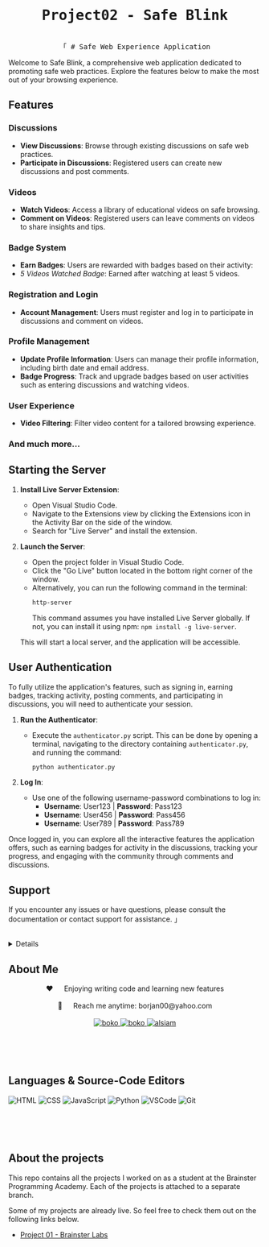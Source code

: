 <h1 align="center">
        <samp>Project02 - Safe Blink
        </samp>
</h1>

<p align="center"> 
  <samp>
    <br>
    「 # Safe Web Experience Application

Welcome to Safe Blink, a comprehensive web application dedicated to promoting safe web practices. Explore the features below to make the most out of your browsing experience.

## Features

### Discussions

- **View Discussions**: Browse through existing discussions on safe web practices.
- **Participate in Discussions**: Registered users can create new discussions and post comments.

### Videos

- **Watch Videos**: Access a library of educational videos on safe browsing.
- **Comment on Videos**: Registered users can leave comments on videos to share insights and tips.

### Badge System

- **Earn Badges**: Users are rewarded with badges based on their activity:
- _5 Videos Watched Badge_: Earned after watching at least 5 videos.

### Registration and Login

- **Account Management**: Users must register and log in to participate in discussions and comment on videos.

### Profile Management

- **Update Profile Information**: Users can manage their profile information, including birth date and email address.
- **Badge Progress**: Track and upgrade badges based on user activities such as entering discussions and watching videos.

### User Experience

- **Video Filtering**: Filter video content for a tailored browsing experience.

### And much more...

## Starting the Server

1. **Install Live Server Extension**:

   - Open Visual Studio Code.
   - Navigate to the Extensions view by clicking the Extensions icon in the Activity Bar on the side of the window.
   - Search for "Live Server" and install the extension.

2. **Launch the Server**:

   - Open the project folder in Visual Studio Code.
   - Click the "Go Live" button located in the bottom right corner of the window.
   - Alternatively, you can run the following command in the terminal:
     ```bash
     http-server
     ```
     This command assumes you have installed Live Server globally. If not, you can install it using npm: `npm install -g live-server`.

   This will start a local server, and the application will be accessible.

## User Authentication

To fully utilize the application's features, such as signing in, earning badges, tracking activity, posting comments, and participating in discussions, you will need to authenticate your session.

1. **Run the Authenticator**:

   - Execute the `authenticator.py` script. This can be done by opening a terminal, navigating to the directory containing `authenticator.py`, and running the command:
     ```bash
     python authenticator.py
     ```

2. **Log In**:
   - Use one of the following username-password combinations to log in:
     - **Username**: User123 | **Password**: Pass123
     - **Username**: User456 | **Password**: Pass456
     - **Username**: User789 | **Password**: Pass789

Once logged in, you can explore all the interactive features the application offers, such as earning badges for activity in the discussions, tracking your progress, and engaging with the community through comments and discussions.

## Support

If you encounter any issues or have questions, please consult the documentation or contact support for assistance.
」
<br>
<br>
</samp>

</p>

<details>  
  <ol>
    <li><a href="#about-me">About Me</a></li>
    <li><a href="#languages">Languages & Source-Code Editors</a></li>
    <li><a href="#about-the-project">About the projects</a></li>
  </ol>
</details>

<h2 id="about-me">About Me</h2>

  <p align="center">
 ❤️ &emsp; Enjoying writing code and learning new features<br/><br/>
 📧 &emsp; Reach me anytime: borjan00@yahoo.com<br/><br/>

<a href="https://www.linkedin.com/in/bokonastovski/" target="_blank">
  <img src="https://img.shields.io/badge/LinkedIn-0077B5?style=for-the-badge&logo=linkedin&logoColor=white" alt="boko"/>
 </a>
 <a href="https://www.instagram.com/__boko__/" target="_blank">
  <img src="https://img.shields.io/badge/Instagram-fe4164?style=for-the-badge&logo=instagram&logoColor=white" alt="boko" />
 </a>
 <a href="https://www.facebook.com/boko.nastovski/" target="_blank">
  <img src="https://img.shields.io/badge/Facebook-20BEFF?&style=for-the-badge&logo=facebook&logoColor=white" alt="alsiam"  />
  </a>

</p>

<br/>
<br/>
<br/>

<h2 id="languages">Languages & Source-Code Editors</h2>

![HTML](https://img.shields.io/badge/HTML5-E34F26?style=for-the-badge&logo=html5&logoColor=white)
![CSS](https://img.shields.io/badge/CSS3-1572B6?style=for-the-badge&logo=css3&logoColor=white)
![JavaScript](https://img.shields.io/badge/Javascript-F0DB4F?style=for-the-badge&labelColor=black&logo=javascript&logoColor=F0DB4F)
![Python](https://img.shields.io/badge/Python-3776AB?style=for-the-badge&logo=python&logoColor=white)
![VSCode](https://img.shields.io/badge/Visual_Studio-0078d7?style=for-the-badge&logo=visual%20studio&logoColor=white)
![Git](https://img.shields.io/badge/Git-F05032?style=for-the-badge&logo=git&logoColor=white)

<br/>
<br/>
<br/>

<h2 id="about-the-project">About the projects</h2>

This repo contains all the projects I worked on as a student at the Brainster Programming Academy. Each of the projects is attached to a separate branch.

Some of my projects are already live. So feel free to check them out on the following links below.

- [Project 01 - Brainster Labs](https://git.brainster.co/Borjan.Nastovski-FE16/brainsterprojects_borjannastovski_fe16/-/tree/01_Project_BrainsterLabs)
